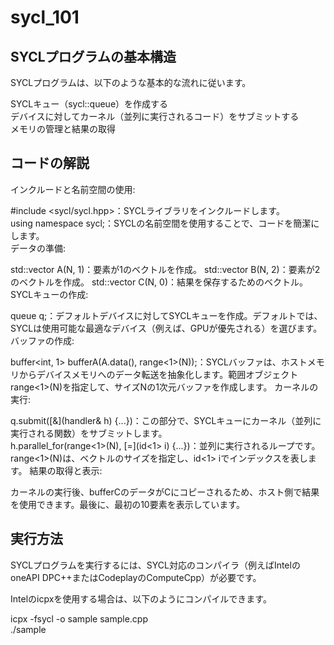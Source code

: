 # sycl_101


## SYCLプログラムの基本構造
SYCLプログラムは、以下のような基本的な流れに従います。  

SYCLキュー（sycl::queue）を作成する  
デバイスに対してカーネル（並列に実行されるコード）をサブミットする    
メモリの管理と結果の取得      


## コードの解説
インクルードと名前空間の使用:   

#include <sycl/sycl.hpp>：SYCLライブラリをインクルードします。    
using namespace sycl;：SYCLの名前空間を使用することで、コードを簡潔にします。   
データの準備:       

std::vector<int> A(N, 1)：要素が1のベクトルを作成。 
std::vector<int> B(N, 2)：要素が2のベクトルを作成。 
std::vector<int> C(N, 0)：結果を保存するためのベクトル。    
SYCLキューの作成:   

queue q;：デフォルトデバイスに対してSYCLキューを作成。デフォルトでは、SYCLは使用可能な最適なデバイス（例えば、GPUが優先される）を選びます。 
バッファの作成: 

buffer<int, 1> bufferA(A.data(), range<1>(N));：SYCLバッファは、ホストメモリからデバイスメモリへのデータ転送を抽象化します。範囲オブジェクトrange<1>(N)を指定して、サイズNの1次元バッファを作成します。 
カーネルの実行: 

q.submit([&](handler& h) {...})：この部分で、SYCLキューにカーネル（並列に実行される関数）をサブミットします。   
h.parallel_for(range<1>(N), [=](id<1> i) {...})：並列に実行されるループです。range<1>(N)は、ベクトルのサイズを指定し、id<1> iでインデックスを表します。 
結果の取得と表示:   

カーネルの実行後、bufferCのデータがCにコピーされるため、ホスト側で結果を使用できます。最後に、最初の10要素を表示しています。    

## 実行方法
SYCLプログラムを実行するには、SYCL対応のコンパイラ（例えばIntelのoneAPI DPC++またはCodeplayのComputeCpp）が必要です。   

Intelのicpxを使用する場合は、以下のようにコンパイルできます。  

icpx -fsycl -o sample sample.cpp  
./sample    
